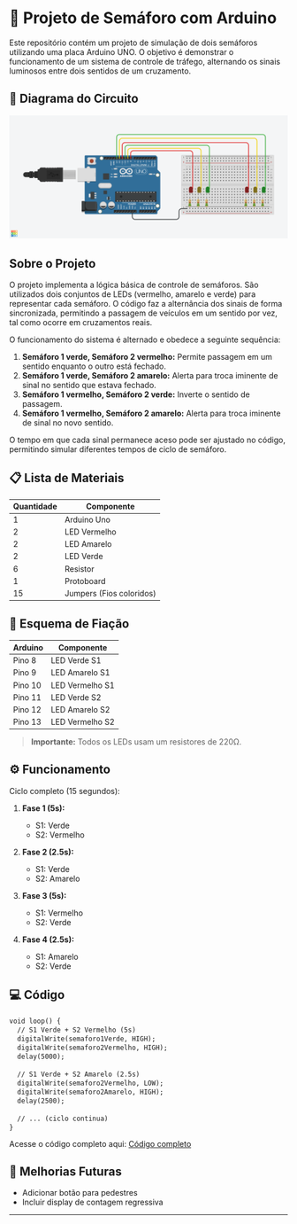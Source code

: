# 🚦 Projeto de Semáforo com Arduino

Este repositório contém um projeto de simulação de dois semáforos utilizando uma placa Arduino UNO. O objetivo é demonstrar o funcionamento de um sistema de controle de tráfego, alternando os sinais luminosos entre dois sentidos de um cruzamento.

## 🔌 Diagrama do Circuito
![Diagrama de conexões do semáforo](images/diagrama_semaforo_arduino.png)

## Sobre o Projeto

O projeto implementa a lógica básica de controle de semáforos. São utilizados dois conjuntos de LEDs (vermelho, amarelo e verde) para representar cada semáforo. O código faz a alternância dos sinais de forma sincronizada, permitindo a passagem de veículos em um sentido por vez, tal como ocorre em cruzamentos reais.

O funcionamento do sistema é alternado e obedece a seguinte sequência:

1. **Semáforo 1 verde, Semáforo 2 vermelho:** Permite passagem em um sentido enquanto o outro está fechado.
2. **Semáforo 1 verde, Semáforo 2 amarelo:** Alerta para troca iminente de sinal no sentido que estava fechado.
3. **Semáforo 1 vermelho, Semáforo 2 verde:** Inverte o sentido de passagem.
4. **Semáforo 1 vermelho, Semáforo 2 amarelo:** Alerta para troca iminente de sinal no novo sentido.

O tempo em que cada sinal permanece aceso pode ser ajustado no código, permitindo simular diferentes tempos de ciclo de semáforo.

## 📋 Lista de Materiais

| Quantidade | Componente         |
|------------|--------------------|
| 1          | Arduino Uno        |    
| 2          | LED Vermelho       |
| 2          | LED Amarelo        |
| 2          | LED Verde          |
| 6          | Resistor           |
| 1          | Protoboard         |
| 15         | Jumpers (Fios coloridos)      |

## 🔌 Esquema de Fiação
| Arduino | Componente        |
|---------|-------------------|
| Pino 8  | LED Verde S1      |
| Pino 9  | LED Amarelo S1    |
| Pino 10 | LED Vermelho S1   |
| Pino 11 | LED Verde S2      |
| Pino 12 | LED Amarelo S2    |
| Pino 13 | LED Vermelho S2   |

> **Importante:** Todos os LEDs usam um resistores de 220Ω.

## ⚙️ Funcionamento
Ciclo completo (15 segundos):
1. **Fase 1 (5s):**  
   - S1: Verde  
   - S2: Vermelho

2. **Fase 2 (2.5s):**  
   - S1: Verde  
   - S2: Amarelo

3. **Fase 3 (5s):**  
   - S1: Vermelho  
   - S2: Verde

4. **Fase 4 (2.5s):**  
   - S1: Amarelo  
   - S2: Verde

## 💻 Código

```arduino
void loop() {
  // S1 Verde + S2 Vermelho (5s)
  digitalWrite(semaforo1Verde, HIGH);
  digitalWrite(semaforo2Vermelho, HIGH);
  delay(5000);

  // S1 Verde + S2 Amarelo (2.5s)
  digitalWrite(semaforo2Vermelho, LOW);
  digitalWrite(semaforo2Amarelo, HIGH);
  delay(2500);
  
  // ... (ciclo continua)
}
```
Acesse o código completo aqui: [Código completo](Semaforo_Arduino.ino)

## 🚀 Melhorias Futuras
- Adicionar botão para pedestres
- Incluir display de contagem regressiva

---